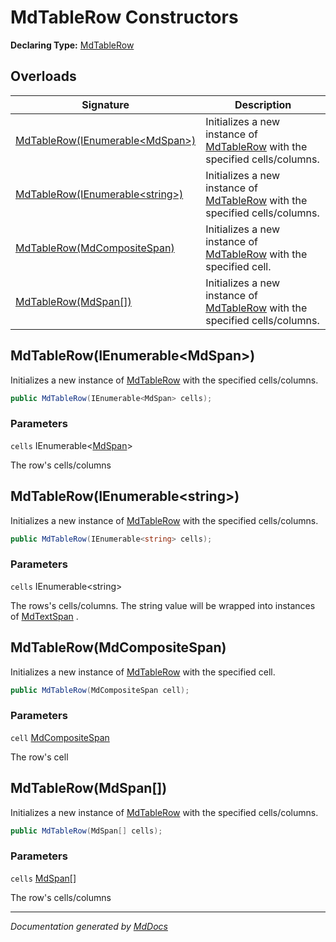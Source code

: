 ﻿# MdTableRow Constructors

**Declaring Type:** [MdTableRow](../index.md)

## Overloads

| Signature                                                         | Description                                                                                |
| ----------------------------------------------------------------- | ------------------------------------------------------------------------------------------ |
| [MdTableRow(IEnumerable\<MdSpan\>)](#mdtablerowienumerablemdspan) | Initializes a new instance of [MdTableRow](../index.md) with the specified cells\/columns. |
| [MdTableRow(IEnumerable\<string\>)](#mdtablerowienumerablestring) | Initializes a new instance of [MdTableRow](../index.md) with the specified cells\/columns. |
| [MdTableRow(MdCompositeSpan)](#mdtablerowmdcompositespan)         | Initializes a new instance of [MdTableRow](../index.md) with the specified cell.           |
| [MdTableRow(MdSpan\[\])](#mdtablerowmdspan)                       | Initializes a new instance of [MdTableRow](../index.md) with the specified cells\/columns. |

## MdTableRow(IEnumerable\<MdSpan\>)

Initializes a new instance of [MdTableRow](../index.md) with the specified cells\/columns.

```csharp
public MdTableRow(IEnumerable<MdSpan> cells);
```

### Parameters

`cells`  IEnumerable\<[MdSpan](../../MdSpan/index.md)\>

The row's cells\/columns

## MdTableRow(IEnumerable\<string\>)

Initializes a new instance of [MdTableRow](../index.md) with the specified cells\/columns.

```csharp
public MdTableRow(IEnumerable<string> cells);
```

### Parameters

`cells`  IEnumerable\<string\>

The rows's cells\/columns. The string value will be wrapped into instances of [MdTextSpan](../../MdTextSpan/index.md) .

## MdTableRow(MdCompositeSpan)

Initializes a new instance of [MdTableRow](../index.md) with the specified cell.

```csharp
public MdTableRow(MdCompositeSpan cell);
```

### Parameters

`cell`  [MdCompositeSpan](../../MdCompositeSpan/index.md)

The row's cell

## MdTableRow(MdSpan\[\])

Initializes a new instance of [MdTableRow](../index.md) with the specified cells\/columns.

```csharp
public MdTableRow(MdSpan[] cells);
```

### Parameters

`cells`  [MdSpan](../../MdSpan/index.md)\[\]

The row's cells\/columns

___

*Documentation generated by [MdDocs](https://github.com/ap0llo/mddocs)*
